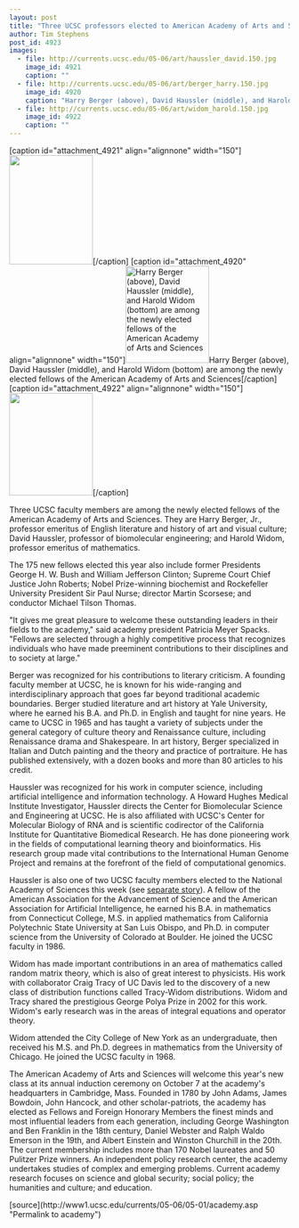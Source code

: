 ```yaml
---
layout: post
title: "Three UCSC professors elected to American Academy of Arts and Sciences"
author: Tim Stephens
post_id: 4923
images:
  - file: http://currents.ucsc.edu/05-06/art/haussler_david.150.jpg
    image_id: 4921
    caption: ""
  - file: http://currents.ucsc.edu/05-06/art/berger_harry.150.jpg
    image_id: 4920
    caption: "Harry Berger (above), David Haussler (middle), and Harold Widom (bottom) are among the newly elected fellows of the American Academy of Arts and Sciences"
  - file: http://currents.ucsc.edu/05-06/art/widom_harold.150.jpg
    image_id: 4922
    caption: ""
---
```


[caption id="attachment_4921" align="alignnone" width="150"]<a href="http://localhost/mysite/wp-content/uploads/2006/05/haussler_david.150.jpg"><img class="size-full wp-image-4921" src="http://localhost/mysite/wp-content/uploads/2006/05/haussler_david.150.jpg" alt="" width="150" height="196" /></a>[/caption]
[caption id="attachment_4920" align="alignnone" width="150"]<a href="http://localhost/mysite/wp-content/uploads/2006/05/berger_harry.150.jpg"><img class="size-full wp-image-4920" src="http://localhost/mysite/wp-content/uploads/2006/05/berger_harry.150.jpg" alt="Harry Berger (above), David Haussler (middle), and Harold Widom (bottom) are among the newly elected fellows of the American Academy of Arts and Sciences" width="150" height="174" /></a>Harry Berger (above), David Haussler (middle), and Harold Widom (bottom) are among the newly elected fellows of the American Academy of Arts and Sciences[/caption]
[caption id="attachment_4922" align="alignnone" width="150"]<a href="http://localhost/mysite/wp-content/uploads/2006/05/widom_harold.150.jpg"><img class="size-full wp-image-4922" src="http://localhost/mysite/wp-content/uploads/2006/05/widom_harold.150.jpg" alt="" width="150" height="184" /></a>[/caption]
<a name="content" id="content"></a>
<p>
  Three UCSC faculty members are among the newly elected fellows of the American Academy of Arts and Sciences. They are Harry Berger, Jr., professor emeritus of English literature and history of art and visual culture; David Haussler, professor of biomolecular engineering; and Harold Widom, professor emeritus of mathematics.
</p>
<p>
  The 175 new fellows elected this year also include former Presidents George H. W. Bush and William Jefferson Clinton; Supreme Court Chief Justice John Roberts; Nobel Prize-winning biochemist and Rockefeller University President Sir Paul Nurse; director Martin Scorsese; and conductor Michael Tilson Thomas.
</p>
<p>
  "It gives me great pleasure to welcome these outstanding leaders in their fields to the academy," said academy president Patricia Meyer Spacks. "Fellows are selected through a highly competitive process that recognizes individuals who have made preeminent contributions to their disciplines and to society at large."
</p>
<p>
  Berger was recognized for his contributions to literary criticism. A founding faculty member at UCSC, he is known for his wide-ranging and interdisciplinary approach that goes far beyond traditional academic boundaries. Berger studied literature and art history at Yale University, where he earned his B.A. and Ph.D. in English and taught for nine years. He came to UCSC in 1965 and has taught a variety of subjects under the general category of culture theory and Renaissance culture, including Renaissance drama and Shakespeare. In art history, Berger specialized in Italian and Dutch painting and the theory and practice of portraiture. He has published extensively, with a dozen books and more than 80 articles to his credit.
</p>
<p>
  Haussler was recognized for his work in computer science, including artificial intelligence and information technology. A Howard Hughes Medical Institute Investigator, Haussler directs the Center for Biomolecular Science and Engineering at UCSC. He is also affiliated with UCSC's Center for Molecular Biology of RNA and is scientific codirector of the California Institute for Quantitative Biomedical Research. He has done pioneering work in the fields of computational learning theory and bioinformatics. His research group made vital contributions to the International Human Genome Project and remains at the forefront of the field of computational genomics.
</p>
<p>
  Haussler is also one of two UCSC faculty members elected to the National Academy of Sciences this week (see <a href="sciences.asp">separate story</a>). A fellow of the American Association for the Advancement of Science and the American Association for Artificial Intelligence, he earned his B.A. in mathematics from Connecticut College, M.S. in applied mathematics from California Polytechnic State University at San Luis Obispo, and Ph.D. in computer science from the University of Colorado at Boulder. He joined the UCSC faculty in 1986.
</p>
<p>
  Widom has made important contributions in an area of mathematics called random matrix theory, which is also of great interest to physicists. His work with collaborator Craig Tracy of UC Davis led to the discovery of a new class of distribution functions called Tracy-Widom distributions. Widom and Tracy shared the prestigious George Polya Prize in 2002 for this work. Widom's early research was in the areas of integral equations and operator theory.
</p>
<p>
  Widom attended the City College of New York as an undergraduate, then received his M.S. and Ph.D. degrees in mathematics from the University of Chicago. He joined the UCSC faculty in 1968.
</p>
<p>
  The American Academy of Arts and Sciences will welcome this year's new class at its annual induction ceremony on October 7 at the academy's headquarters in Cambridge, Mass. Founded in 1780 by John Adams, James Bowdoin, John Hancock, and other scholar-patriots, the academy has elected as Fellows and Foreign Honorary Members the finest minds and most influential leaders from each generation, including George Washington and Ben Franklin in the 18th century, Daniel Webster and Ralph Waldo Emerson in the 19th, and Albert Einstein and Winston Churchill in the 20th. The current membership includes more than 170 Nobel laureates and 50 Pulitzer Prize winners. An independent policy research center, the academy undertakes studies of complex and emerging problems. Current academy research focuses on science and global security; social policy; the humanities and culture; and education.
</p>
[source](http://www1.ucsc.edu/currents/05-06/05-01/academy.asp "Permalink to academy")
